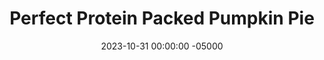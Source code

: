 ---
layout: post
title:  "Perfect Protein Packed Pumpkin Pie"
date:   2023-10-31 00:00:00 -05000
categories: 
- Recipes
- Protein Powder
permalink: /recipes/pumpkin-pie
image: /assets/Food/Protein Powder/Pumpkin Pie/pumpkin-pie-cover.jpg
ing: pumpkinpie-ing
facts: pumpkinpie-facts
Prep: 15
Rest: 
Cook: 45
Source1: https://theproteinchef.co/protein-pumpkin-pie-recipe/
Source2: 
whisk: https://s.samsungfood.com/tkXGX
tags: 
- pumpkin spice
- pie
- crust
- pumpkin puree
- canned pumpkin
- fall
- cinnamon
- ginger
- nutmeg
- clove
- banana
- protein powder
- whey
- plain nonfat greek yogurt
- yogurt
- gluten free
Description: Alliterations aside, this pumpkin pie is made with a protein powder and oat flour crust, and features a filling of pumpkin puree, liquid monk fruit, and no added sugars. For some healthy fats, mix some chopped nuts into the filling, or sprinkle on top of the pie.  For more pumpkin recipes, see my <a href="pumpkin-bread">Protein Pumpkin Loaf</a>, <a href="pancake">Pumpkin Protein Pancakes</a>, or <a href="oats-pumpkin">Pumpkin Pie Protein Overnight Oats</a>
Instructions: 
- Preheat your oven to 350F. Liberally grease a 9" metal pie pan with oil spray<br><br>

- In a large bowl, mash your banana with the back of a fork. Mix in the rest of the crust ingredients - whey, casein, oat flour, cornstarch, monk fruit/stevia, cinnamon, baking powder, and optionally a dash of butter extract<br><br>

- Spread the crust onto the bottom of the pan with a silicone spatula. Make sure the crust is even, and spreads to all sides<br><br>
- <center><img src="/assets/Food/Protein Powder/Pumpkin Pie/pumpkin-pie-3.jpg" alt="" class="instruction-image"></center><br>

- In your large bowl, mix together the filling ingredients (pumpkin puree, eggs, water, cinnamon, ginger, salt, nutmeg, cloves, yogurt, monk fruit or stevia, vanila, and whey). You can add a little butter extract to the filling if you want (as well as the crust)<br><br>

- Bake in a 350F oven for 25 minutes. Lower heat to 300F, and bake for an additional 15 minutes<br><br>
- <br><br><center><img src="/assets/Food/Protein Powder/Pumpkin Pie/pumpkin-pie-6.jpg" alt="" class="instruction-image"></center><br>

- Let cool completely before slicing, at least a few hours in the fridge to totally set. Optionally, dust the top of the pie with some cinnamon
---